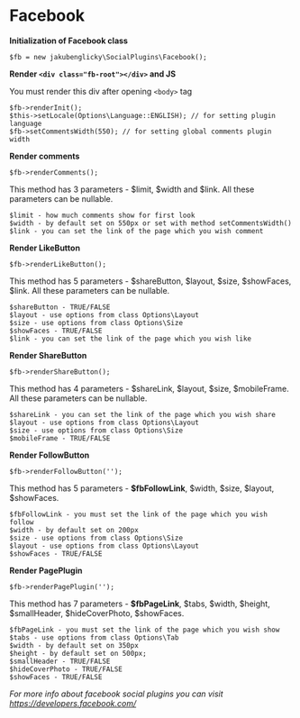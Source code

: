 Facebook
=========

**Initialization of Facebook class**

	$fb = new jakubenglicky\SocialPlugins\Facebook();

**Render `<div class="fb-root"></div>` and JS**

You must render this div after opening `<body>` tag

	$fb->renderInit();
	$this->setLocale(Options\Language::ENGLISH); // for setting plugin language
	$fb->setCommentsWidth(550); // for setting global comments plugin width

**Render comments**

	$fb->renderComments();

This method has 3 parameters - $limit, $width and $link. All these parameters can be nullable.

	$limit - how much comments show for first look
	$width - by default set on 550px or set with method setCommentsWidth()
	$link - you can set the link of the page which you wish comment

**Render LikeButton**

	$fb->renderLikeButton();



This method has 5 parameters - $shareButton, $layout, $size, $showFaces, $link. All these parameters can be nullable.

	$shareButton - TRUE/FALSE
	$layout - use options from class Options\Layout
	$size - use options from class Options\Size
	$showFaces - TRUE/FALSE
	$link - you can set the link of the page which you wish like


**Render ShareButton**

	$fb->renderShareButton();

This method has 4 parameters - $shareLink, $layout, $size, $mobileFrame. All these parameters can be nullable.

	$shareLink - you can set the link of the page which you wish share
	$layout - use options from class Options\Layout
	$size - use options from class Options\Size
	$mobileFrame - TRUE/FALSE

**Render FollowButton**

	$fb->renderFollowButton('');

This method has 5 parameters - **$fbFollowLink**, $width, $size, $layout, $showFaces.

	$fbFollowLink - you must set the link of the page which you wish follow
	$width - by default set on 200px
	$size - use options from class Options\Size
	$layout - use options from class Options\Layout
	$showFaces - TRUE/FALSE

**Render PagePlugin**

	$fb->renderPagePlugin('');

This method has 7 parameters - **$fbPageLink**, $tabs, $width, $height, $smallHeader, $hideCoverPhoto, $showFaces.

	$fbPageLink - you must set the link of the page which you wish show
	$tabs - use options from class Options\Tab
	$width - by default set on 350px
	$height - by default set on 500px;
	$smallHeader - TRUE/FALSE
	$hideCoverPhoto - TRUE/FALSE
	$showFaces - TRUE/FALSE

*For more info about facebook social plugins you can visit https://developers.facebook.com/*




